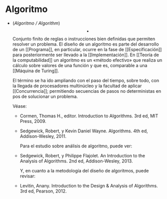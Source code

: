 # Algoritmo
- (_Algoritmo / Algorithm_) $$\bullet$$ Conjunto finito de reglas o instrucciones bien definidas que permiten resolver un problema. El diseño de un algoritmo es parte del desarrollo de un [[Programa]], en particular, ocurre en la fase de [[Especificación]] para posteriormente ser llevado a la [[Implementación]]. En [[Teoría de la computabilidad]] un algoritmo es un «método efectivo» que realiza un cálculo sobre valores de una función y que es, comparable a una [[Máquina de Turing]]. 
  
  El término se ha ido ampliando con el paso del tiempo, sobre todo, con la llegada de procesadores multinúcleo y la facultad de aplicar [[Concurrencia]]; permitiendo secuencias de pasos no deterministas en pos de solucionar un problema. 
  
  Véase:
	- Cormen, Thomas H., editor. Introduction to Algorithms. 3rd ed, MIT Press, 2009.
	- Sedgewick, Robert, y Kevin Daniel Wayne. Algorithms. 4th ed, Addison-Wesley, 2011.
	  
	  Para el estudio sobre análisis de algoritmo, puede ver:
	- Sedgewick, Robert, y Philippe Flajolet. An Introduction to the Analysis of Algorithms. 2nd ed, Addison-Wesley, 2013.
	  
	  Y, en cuanto a la metodología del diseño de algoritmos, puede revisar:
	- Levitin, Anany. Introduction to the Design \& Analysis of Algorithms. 3rd ed, Pearson, 2012.